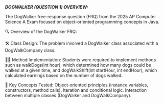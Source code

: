 ***DOGWALKER (QUESTION 1) OVERVIEW:***

The DogWalker free-response question (FRQ) from the 2025 AP Computer Science A Exam focused on object-oriented programming concepts in Java.

🔍 Overview of the DogWalker FRQ:

🛠 Class Design: The problem involved a DogWalker class associated with a DogWalkCompany class.

🚶‍♂️ Method Implementation: Students were required to implement methods such as walkDogs(int hour), which determined how many dogs could be walked at a given time, and dogWalkShift(int startHour, int endHour), which calculated earnings based on the number of dogs walked.

📌 Key Concepts Tested:
Object-oriented principles (instance variables, constructors, method calls).
Iteration and conditional logic.
Interaction between multiple classes (DogWalker and DogWalkCompany).
